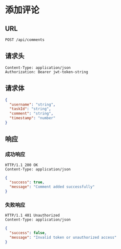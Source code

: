 # 添加评论

## **URL**

`POST /api/comments`

## **请求头**

```http
Content-Type: application/json
Authorization: Bearer jwt-token-string
```

## **请求体**

```json
{
  "username": "string",
  "taskId": "string",
  "comment": "string",
  "timestamp": "number"
}
```

## **响应**

### 成功响应

```http
HTTP/1.1 200 OK
Content-Type: application/json
```

```json
{
  "success": true,
  "message": "Comment added successfully"
}
```

### 失败响应

```http
HTTP/1.1 401 Unauthorized
Content-Type: application/json
```

```json
{
  "success": false,
  "message": "Invalid token or unauthorized access"
}
```
